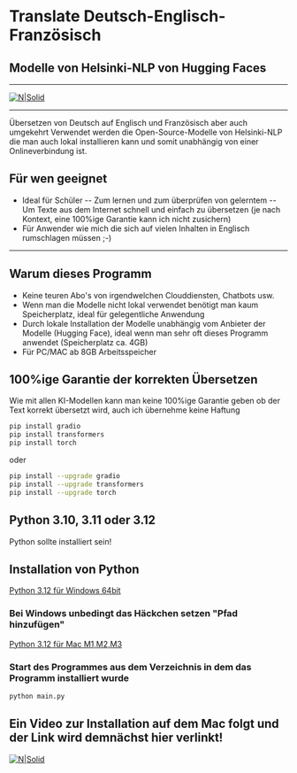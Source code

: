 # Translate Deutsch-Englisch-Französisch
## Modelle von Helsinki-NLP von Hugging Faces
***
[![N|Solid](https://image.civitai.com/xG1nkqKTMzGDvpLrqFT7WA/9c0923a3-46bb-4a4d-be73-66e72d7a4c4c/original=true,quality=90/11945886.jpeg)](https://civitai.com/user/Der_Zerfleischer)
***
Übersetzen von Deutsch auf Englisch und Französisch aber auch umgekehrt
Verwendet werden die Open-Source-Modelle von Helsinki-NLP die man auch lokal installieren kann und somit unabhängig von einer Onlineverbindung ist.

## Für wen geeignet
- Ideal für Schüler
-- Zum lernen und zum überprüfen von gelerntem
-- Um Texte aus dem Internet schnell und einfach zu übersetzen (je nach Kontext, eine 100%ige Garantie kann ich nicht zusichern)
- Für Anwender wie mich die sich auf vielen Inhalten in Englisch rumschlagen müssen ;-)
***
## Warum dieses Programm

- Keine teuren Abo's von irgendwelchen Clouddiensten, Chatbots usw.
- Wenn man die Modelle nicht lokal verwendet benötigt man kaum Speicherplatz, ideal für gelegentliche Anwendung
- Durch lokale Installation der Modelle unabhängig vom Anbieter der Modelle (Hugging Face), ideal wenn man sehr oft dieses Programm anwendet (Speicherplatz ca. 4GB)
- Für PC/MAC ab 8GB Arbeitsspeicher

## 100%ige Garantie der korrekten Übersetzen

Wie mit allen KI-Modellen kann man keine 100%ige Garantie geben ob der Text korrekt übersetzt wird, auch ich übernehme keine Haftung

```sh
pip install gradio
pip install transformers
pip install torch
```
oder
```sh
pip install --upgrade gradio
pip install --upgrade transformers
pip install --upgrade torch
```

## Python 3.10, 3.11 oder 3.12
Python sollte installiert sein!

## Installation von Python

[Python 3.12 für Windows 64bit](https://www.python.org/ftp/python/3.12.7/python-3.12.7-amd64.exe)
### Bei Windows unbedingt das Häckchen setzen "Pfad hinzufügen"
[Python 3.12 für Mac M1,M2,M3](https://www.python.org/ftp/python/3.12.7/python-3.12.7-macos11.pkg)

### Start des Programmes aus dem Verzeichnis in dem das Programm installiert wurde
```sh
python main.py
```
## Ein Video zur Installation auf dem Mac folgt und der Link wird demnächst hier verlinkt!
[![N|Solid](https://image.civitai.com/xG1nkqKTMzGDvpLrqFT7WA/fe2e69ea-4ba8-4aac-9d1a-002b372b7e5a/original=true,quality=90/28751964.jpeg)](https://civitai.com/user/Der_Zerfleischer)